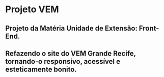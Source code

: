 # Projeto VEM
## Projeto da Matéria Unidade de Extensão: Front-End. 
## Refazendo o site do VEM Grande Recife, tornando-o responsivo, acessível e esteticamente bonito.
